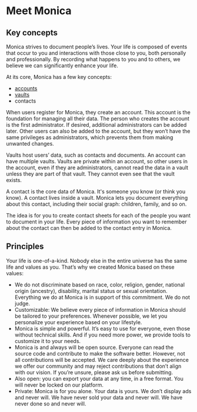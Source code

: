 # Meet Monica

## Key concepts

Monica strives to document people’s lives. Your life is composed of events that occur to you and interactions with those close to you, both personally and professionally. By recording what happens to you and to others, we believe we can significantly enhance your life.

At its core, Monica has a few key concepts:

* [accounts](getting-started/accounts.md)
* [vaults](broken-reference)
* contacts

When users register for Monica, they create an account. This account is the foundation for managing all their data. The person who creates the account is the first administrator. If desired, additional administrators can be added later. Other users can also be added to the account, but they won’t have the same privileges as administrators, which prevents them from making unwanted changes.

Vaults host users’ data, such as contacts and documents. An account can have multiple vaults. Vaults are private within an account, so other users in the account, even if they are administrators, cannot read the data in a vault unless they are part of that vault. They cannot even see that the vault exists.

A contact is the core data of Monica. It's someone you know (or think you know). A contact lives inside a vault. Monica lets you document everything about this contact, including their social graph: children, family, and so on.

The idea is for you to create contact sheets for each of the people you want to document in your life. Every piece of information you want to remember about the contact can then be added to the contact entry in Monica.

## Principles <a href="#core-philosophy-of-the-product" id="core-philosophy-of-the-product"></a>

Your life is one-of-a-kind. Nobody else in the entire universe has the same life and values as you. That’s why we created Monica based on these values:

* We do not discriminate based on race, color, religion, gender, national origin (ancestry), disability, marital status or sexual orientation. Everything we do at Monica is in support of this commitment. We do not judge.
* Customizable: We believe every piece of information in Monica should be tailored to your preferences. Whenever possible, we let you personalize your experience based on your lifestyle.
* Monica is simple and powerful. It’s easy to use for everyone, even those without technical skills. And if you need more power, we provide tools to customize it to your needs.
* Monica is and always will be open source. Everyone can read the source code and contribute to make the software better. However, not all contributions will be accepted. We care deeply about the experience we offer our community and may reject contributions that don’t align with our vision. If you’re unsure, please ask us before submitting.
* Also open: you can export your data at any time, in a free format. You will never be locked on our platform.
* Private: Monica is for you alone. Your data is yours. We don’t display ads and never will. We have never sold your data and never will. We have never done so and never will.
